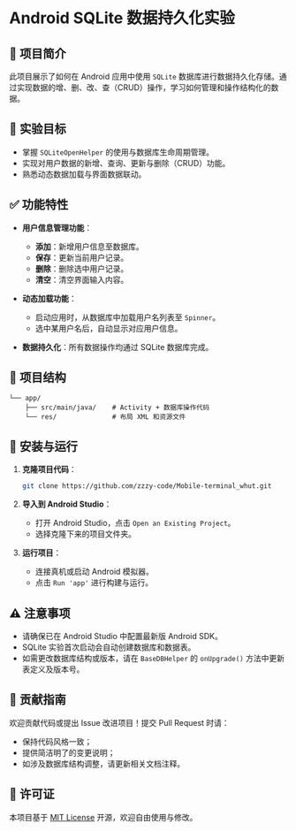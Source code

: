 # Android SQLite 数据持久化实验

## 📌 项目简介

此项目展示了如何在 Android 应用中使用 `SQLite` 数据库进行数据持久化存储。通过实现数据的增、删、改、查（CRUD）操作，学习如何管理和操作结构化的数据。

## 🧪 实验目标

- 掌握 `SQLiteOpenHelper` 的使用与数据库生命周期管理。
- 实现对用户数据的新增、查询、更新与删除（CRUD）功能。
- 熟悉动态数据加载与界面数据联动。

## ✅ 功能特性

- **用户信息管理功能**：
  - **添加**：新增用户信息至数据库。
  - **保存**：更新当前用户记录。
  - **删除**：删除选中用户记录。
  - **清空**：清空界面输入内容。
  
- **动态加载功能**：
  - 启动应用时，从数据库中加载用户名列表至 `Spinner`。
  - 选中某用户名后，自动显示对应用户信息。

- **数据持久化**：所有数据操作均通过 SQLite 数据库完成。

## 🧩 项目结构

```
└── app/
    ├── src/main/java/    # Activity + 数据库操作代码
    └── res/              # 布局 XML 和资源文件
```

## 🚀 安装与运行

1. **克隆项目代码**：

   ```bash
   git clone https://github.com/zzzy-code/Mobile-terminal_whut.git
   ```

2. **导入到 Android Studio**：
   - 打开 Android Studio，点击 `Open an Existing Project`。
   - 选择克隆下来的项目文件夹。

3. **运行项目**：
   - 连接真机或启动 Android 模拟器。
   - 点击 `Run 'app'` 进行构建与运行。

## ⚠️ 注意事项

- 请确保已在 Android Studio 中配置最新版 Android SDK。
- SQLite 实验首次启动会自动创建数据库和数据表。
- 如需更改数据库结构或版本，请在 `BaseDBHelper` 的 `onUpgrade()` 方法中更新表定义及版本号。

## 🤝 贡献指南

欢迎贡献代码或提出 Issue 改进项目！提交 Pull Request 时请：

- 保持代码风格一致；
- 提供简洁明了的变更说明；
- 如涉及数据库结构调整，请更新相关文档注释。

## 📄 许可证

本项目基于 [MIT License](https://mit-license.org/) 开源，欢迎自由使用与修改。
